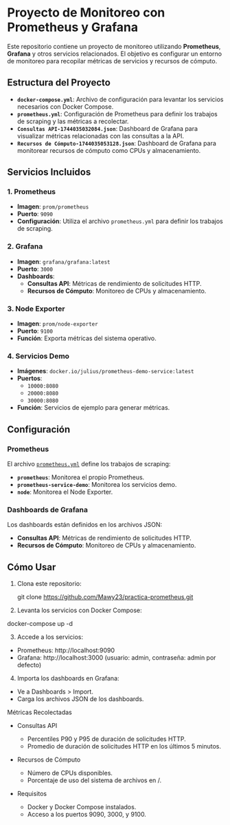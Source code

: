 # Proyecto de Monitoreo con Prometheus y Grafana

Este repositorio contiene un proyecto de monitoreo utilizando **Prometheus**, **Grafana** y otros servicios relacionados. El objetivo es configurar un entorno de monitoreo para recopilar métricas de servicios y recursos de cómputo.

## Estructura del Proyecto

- **`docker-compose.yml`**: Archivo de configuración para levantar los servicios necesarios con Docker Compose.
- **`prometheus.yml`**: Configuración de Prometheus para definir los trabajos de scraping y las métricas a recolectar.
- **`Consultas API-1744035032084.json`**: Dashboard de Grafana para visualizar métricas relacionadas con las consultas a la API.
- **`Recursos de Cómputo-1744035053128.json`**: Dashboard de Grafana para monitorear recursos de cómputo como CPUs y almacenamiento.

## Servicios Incluidos

### 1. Prometheus
- **Imagen**: `prom/prometheus`
- **Puerto**: `9090`
- **Configuración**: Utiliza el archivo `prometheus.yml` para definir los trabajos de scraping.

### 2. Grafana
- **Imagen**: `grafana/grafana:latest`
- **Puerto**: `3000`
- **Dashboards**:
  - **Consultas API**: Métricas de rendimiento de solicitudes HTTP.
  - **Recursos de Cómputo**: Monitoreo de CPUs y almacenamiento.

### 3. Node Exporter
- **Imagen**: `prom/node-exporter`
- **Puerto**: `9100`
- **Función**: Exporta métricas del sistema operativo.

### 4. Servicios Demo
- **Imágenes**: `docker.io/julius/prometheus-demo-service:latest`
- **Puertos**:
  - `10000:8080`
  - `20000:8080`
  - `30000:8080`
- **Función**: Servicios de ejemplo para generar métricas.

## Configuración

### Prometheus
El archivo [`prometheus.yml`](prometheus.yml) define los trabajos de scraping:
- **`prometheus`**: Monitorea el propio Prometheus.
- **`prometheus-service-demo`**: Monitorea los servicios demo.
- **`node`**: Monitorea el Node Exporter.

### Dashboards de Grafana
Los dashboards están definidos en los archivos JSON:
- **Consultas API**: Métricas de rendimiento de solicitudes HTTP.
- **Recursos de Cómputo**: Monitoreo de CPUs y almacenamiento.

## Cómo Usar

1. Clona este repositorio:

   git clone https://github.com/Mawy23/practica-prometheus.git

2. Levanta los servicios con Docker Compose:

  docker-compose up -d

3. Accede a los servicios:

  - Prometheus: http://localhost:9090
  - Grafana: http://localhost:3000 (usuario: admin, contraseña: admin por defecto)

4. Importa los dashboards en Grafana:

  - Ve a Dashboards > Import.
  - Carga los archivos JSON de los dashboards.

Métricas Recolectadas
  - Consultas API
    - Percentiles P90 y P95 de duración de solicitudes HTTP.
    - Promedio de duración de solicitudes HTTP en los últimos 5 minutos.

  - Recursos de Cómputo
    - Número de CPUs disponibles.
    - Porcentaje de uso del sistema de archivos en /.

  - Requisitos
    - Docker y Docker Compose instalados.
    - Acceso a los puertos 9090, 3000, y 9100.
  
